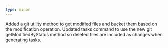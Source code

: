```yaml
---
type: minor
---
```


Added a git utility method to get modified files and bucket them based on the modification operation.
Updated tasks command to use the new git getModifiedByStatus method so deleted files are included as changes when generating tasks.
